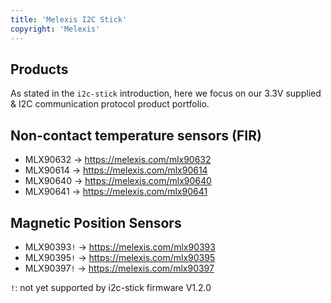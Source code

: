 ```yaml
---
title: 'Melexis I2C Stick'
copyright: 'Melexis'
---
```


## Products

As stated in the `i2c-stick` introduction, here we focus on our 3.3V supplied & I2C communication protocol product portfolio.

## Non-contact temperature sensors (FIR)

- MLX90632 -> https://melexis.com/mlx90632
- MLX90614 -> https://melexis.com/mlx90614
- MLX90640 -> https://melexis.com/mlx90640
- MLX90641 -> https://melexis.com/mlx90641

## Magnetic Position Sensors

- MLX90393`!` -> https://melexis.com/mlx90393
- MLX90395`!` -> https://melexis.com/mlx90395
- MLX90397`!` -> https://melexis.com/mlx90397

`!`: not yet supported by i2c-stick firmware V1.2.0

